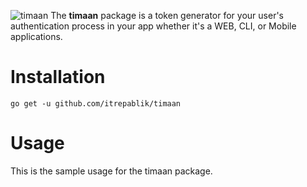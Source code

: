 
![timaan](https://user-images.githubusercontent.com/58651329/82109578-beff8b00-9769-11ea-9f38-826f38901ff1.png)
The **timaan** package is a token generator for your user's authentication process in your app whether it's a WEB, CLI, or Mobile applications.

# Installation
```
go get -u github.com/itrepablik/timaan
```

# Usage
This is the sample usage for the timaan package.
```

```
